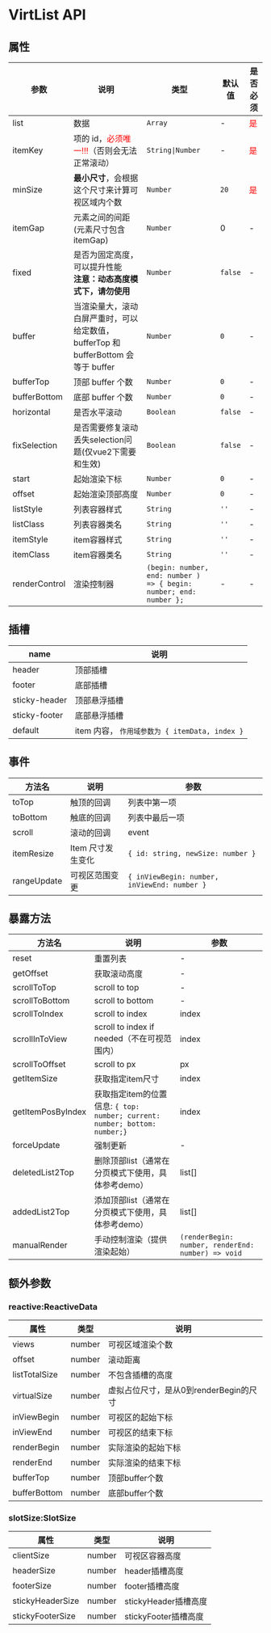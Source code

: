 # VirtList API

## 属性

| 参数          | 说明                                                                              | 类型                                                               | 默认值  | 是否必须                     |
| ------------- | --------------------------------------------------------------------------------- | ------------------------------------------------------------------ | ------- | ---------------------------- |
| list          | 数据                                                                              | `Array`                                                            | -       | <font color="#f00">是</font> |
| itemKey       | 项的 id，<font color="#f00">必须唯一!!!</font>（否则会无法正常滚动）              | `String\|Number`                                                   | -       | <font color="#f00">是</font> |
| minSize       | **最小尺寸**，会根据这个尺寸来计算可视区域内个数                                  | `Number`                                                           | `20`    | <font color="#f00">是</font> |
| itemGap       | 元素之间的间距 (元素尺寸包含itemGap)                                              | `Number`                                                           | 0       | -                            |
| fixed         | 是否为固定高度，可以提升性能<br />**注意：动态高度模式下，请勿使用**              | `Number`                                                           | `false` | -                            |
| buffer        | 当渲染量大，滚动白屏严重时，可以给定数值，bufferTop 和 bufferBottom 会等于 buffer | `Number`                                                           | `0`     | -                            |
| bufferTop     | 顶部 buffer 个数                                                                  | `Number`                                                           | `0`     | -                            |
| bufferBottom  | 底部 buffer 个数                                                                  | `Number`                                                           | `0`     | -                            |
| horizontal    | 是否水平滚动                                                                      | `Boolean`                                                          | `false` | -                            |
| fixSelection  | 是否需要修复滚动丢失selection问题(仅vue2下需要和生效)                             | `Boolean`                                                          | `false` | -                            |
| start         | 起始渲染下标                                                                      | `Number`                                                           | `0`     | -                            |
| offset        | 起始渲染顶部高度                                                                  | `Number`                                                           | `0`     | -                            |
| listStyle     | 列表容器样式                                                                      | `String`                                                           | `''`    | -                            |
| listClass     | 列表容器类名                                                                      | `String`                                                           | `''`    | -                            |
| itemStyle     | item容器样式                                                                      | `String`                                                           | `''`    | -                            |
| itemClass     | item容器类名                                                                      | `String`                                                           | `''`    | -                            |
| renderControl | 渲染控制器                                                                        | `(begin: number, end: number ) => { begin: number; end: number };` | -       | -                            |

## 插槽

| name          | 说明                                           |
| ------------- | ---------------------------------------------- |
| header        | 顶部插槽                                       |
| footer        | 底部插槽                                       |
| sticky-header | 顶部悬浮插槽                                   |
| sticky-footer | 底部悬浮插槽                                   |
| default       | item 内容， `作用域参数为 { itemData, index }` |

## 事件

| 方法名      | 说明              | 参数                                         |
| ----------- | ----------------- | -------------------------------------------- |
| toTop       | 触顶的回调        | 列表中第一项                                 |
| toBottom    | 触底的回调        | 列表中最后一项                               |
| scroll      | 滚动的回调        | event                                        |
| itemResize  | Item 尺寸发生变化 | `{ id: string, newSize: number }`            |
| rangeUpdate | 可视区范围变更    | `{ inViewBegin: number, inViewEnd: number }` |

## 暴露方法

| 方法名            | 说明                                                                       | 参数                                               |
| ----------------- | -------------------------------------------------------------------------- | -------------------------------------------------- |
| reset             | 重置列表                                                                   | -                                                  |
| getOffset         | 获取滚动高度                                                               | -                                                  |
| scrollToTop       | scroll to top                                                              | -                                                  |
| scrollToBottom    | scroll to bottom                                                           | -                                                  |
| scrollToIndex     | scroll to index                                                            | index                                              |
| scrollInToView    | scroll to index if needed（不在可视范围内）                                | index                                              |
| scrollToOffset    | scroll to px                                                               | px                                                 |
| getItemSize       | 获取指定item尺寸                                                           | index                                              |
| getItemPosByIndex | 获取指定item的位置信息: `{ top: number; current: number; bottom: number;}` | index                                              |
| forceUpdate       | 强制更新                                                                   | -                                                  |
| deletedList2Top   | 删除顶部list（通常在分页模式下使用，具体参考demo）                         | list[]                                             |
| addedList2Top     | 添加顶部list（通常在分页模式下使用，具体参考demo）                         | list[]                                             |
| manualRender      | 手动控制渲染（提供渲染起始）                                               | `(renderBegin: number, renderEnd: number) => void` |

## 额外参数

### reactive:ReactiveData

| 属性          | 类型   | 说明                                   |
| ------------- | ------ | -------------------------------------- |
| views         | number | 可视区域渲染个数                       |
| offset        | number | 滚动距离                               |
| listTotalSize | number | 不包含插槽的高度                       |
| virtualSize   | number | 虚拟占位尺寸，是从0到renderBegin的尺寸 |
| inViewBegin   | number | 可视区的起始下标                       |
| inViewEnd     | number | 可视区的结束下标                       |
| renderBegin   | number | 实际渲染的起始下标                     |
| renderEnd     | number | 实际渲染的结束下标                     |
| bufferTop     | number | 顶部buffer个数                         |
| bufferBottom  | number | 底部buffer个数                         |

### slotSize:SlotSize

| 属性             | 类型   | 说明                 |
| ---------------- | ------ | -------------------- |
| clientSize       | number | 可视区容器高度       |
| headerSize       | number | header插槽高度       |
| footerSize       | number | footer插槽高度       |
| stickyHeaderSize | number | stickyHeader插槽高度 |
| stickyFooterSize | number | stickyFooter插槽高度 |
